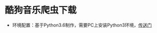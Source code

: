 酷狗音乐爬虫下载
===============
* 环境配置：基于Python3.6制作，需要PC上安装Python3环境，[传送门](https://www.python.org/ "悬停显示")

